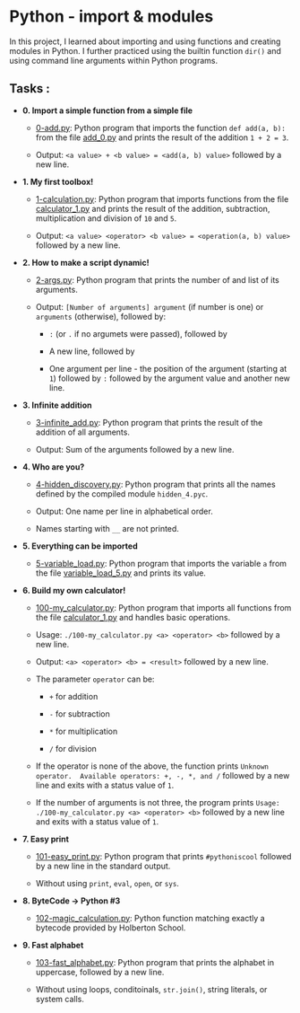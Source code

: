 # Python - import & modules



In this project, I learned about importing and using functions and creating modules in Python. I further practiced using the builtin function `dir()` and using command line arguments within Python programs.



## Tasks :



* **0. Import a simple function from a simple file**

  * [0-add.py](./0-add.py): Python program that imports the function `def add(a, b):` from the file [add_0.py](./add_0.py) and prints the result of the addition `1 + 2 = 3`.

  * Output: `<a value> + <b value> = <add(a, b) value>` followed by a new line.



* **1. My first toolbox!**

  * [1-calculation.py](./1-calculation.py): Python program that imports functions from the file [calculator_1.py](./1-calculator.py) and prints the result of the addition, subtraction, multiplication and division of `10` and `5`.

  * Output: `<a value> <operator> <b value> = <operation(a, b) value>` followed by a new line.



* **2. How to make a script dynamic!**

  * [2-args.py](./2-args.py): Python program that prints the number of and list of its arguments.

  * Output: `[Number of arguments] argument` (if number is one) or `arguments` (otherwise), followed by:

    * `:` (or `.` if no argumets were passed), followed by

    * A new line, followed by

    * One argument per line - the position of the argument (starting at `1`) followed by `:` followed by the argument value and another new line.



* **3. Infinite addition**

  * [3-infinite_add.py](./3-infinite_add.py): Python program that prints the result of the addition of all arguments.

  * Output: Sum of the arguments followed by a new line.



* **4. Who are you?**

  * [4-hidden_discovery.py](./4-hidden_discovery.py): Python program that prints all the names defined by the compiled module `hidden_4.pyc`.

  * Output: One name per line in alphabetical order.

  * Names starting with `__` are not printed.



* **5. Everything can be imported**

  * [5-variable_load.py](./5-variable_load.py): Python program that imports the variable `a` from the file [variable_load_5.py](./variable_load_5.py) and prints its value.



* **6. Build my own calculator!**

  * [100-my_calculator.py](./100-my_calculator.py): Python program that imports all functions from the file [calculator_1.py](./calculator_1.py) and handles basic operations.

  * Usage: `./100-my_calculator.py <a> <operator> <b>` followed by a new line.

  * Output: `<a> <operator> <b> = <result>` followed by a new line.

  * The parameter `operator` can be:

    * `+` for addition

    * `-` for subtraction

    * `*` for multiplication

    * `/` for division

  * If the operator is none of the above, the function prints `Unknown operator.  Available operators: +, -, *, and /` followed by a new line and exits  with a status value of `1`.

  * If the number of arguments is not three, the program prints `Usage: ./100-my_calculator.py <a> <operator> <b>` followed by a new line and exits with a status value of `1`.



* **7. Easy print**

  * [101-easy_print.py](./101-easy_print.py): Python program that prints `#pythoniscool` followed by a new line in the standard output.

  * Without using `print`, `eval`, `open`, or `sys`.



* **8. ByteCode -> Python #3**

  * [102-magic_calculation.py](./102-magic_calculation.py): Python function matching exactly a bytecode provided by Holberton School.



* **9. Fast alphabet**

  * [103-fast_alphabet.py](./103-fast_alphabet.py): Python program that prints the alphabet in uppercase, followed by a new line.

  * Without using loops, conditoinals, `str.join()`, string literals, or system calls.
